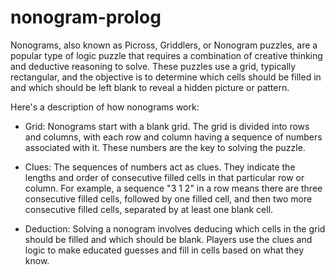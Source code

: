 # nonogram-prolog

Nonograms, also known as Picross, Griddlers, or Nonogram puzzles, are a popular type of logic puzzle that requires a combination of creative thinking and deductive reasoning to solve. These puzzles use a grid, typically rectangular, and the objective is to determine which cells should be filled in and which should be left blank to reveal a hidden picture or pattern.

Here's a description of how nonograms work:

- Grid: Nonograms start with a blank grid. The grid is divided into rows and columns, with each row and column having a sequence of numbers associated with it. These numbers are the key to solving the puzzle.

- Clues: The sequences of numbers act as clues. They indicate the lengths and order of consecutive filled cells in that particular row or column. For example, a sequence "3 1 2" in a row means there are three consecutive filled cells, followed by one filled cell, and then two more consecutive filled cells, separated by at least one blank cell.

- Deduction: Solving a nonogram involves deducing which cells in the grid should be filled and which should be blank. Players use the clues and logic to make educated guesses and fill in cells based on what they know.
